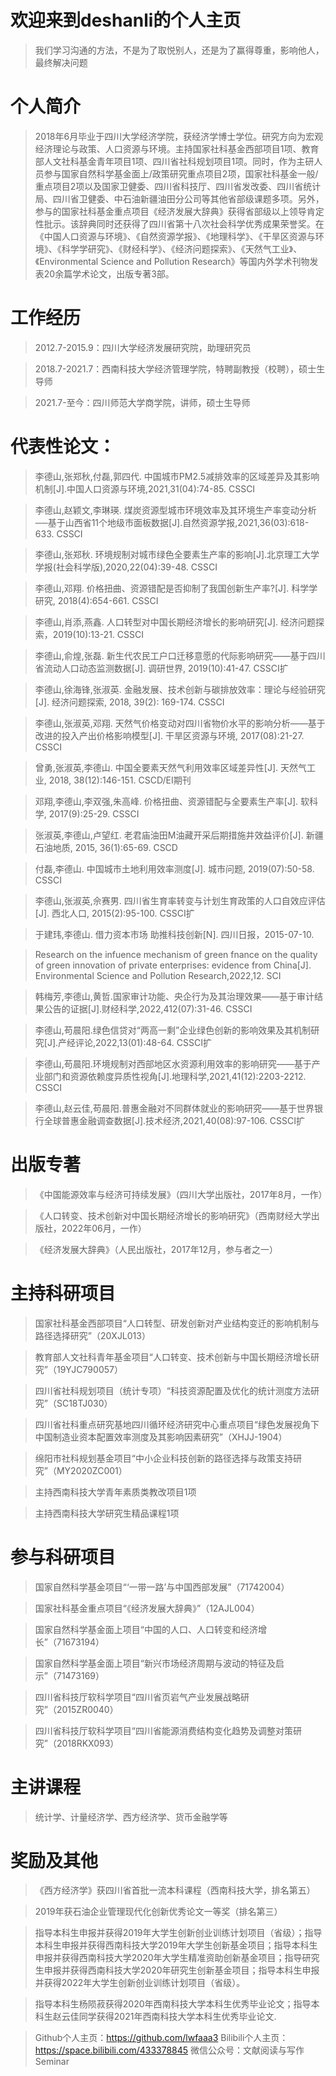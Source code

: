 # 欢迎来到deshanli的个人主页

>  我们学习沟通的方法，不是为了取悦别人，还是为了赢得尊重，影响他人，最终解决问题


# 个人简介
> 2018年6月毕业于四川大学经济学院，获经济学博士学位。研究方向为宏观经济理论与政策、人口资源与环境。主持国家社科基金西部项目1项、教育部人文社科基金青年项目1项、四川省社科规划项目1项。同时，作为主研人员参与国家自然科学基金面上/政策研究重点项目2项，国家社科基金一般/重点项目2项以及国家卫健委、四川省科技厅、四川省发改委、四川省统计局、四川省卫健委、中石油新疆油田分公司等其他省部级课题多项。另外，参与的国家社科基金重点项目《经济发展大辞典》获得省部级以上领导肯定性批示。该辞典同时还获得了四川省第十八次社会科学优秀成果荣誉奖。在《中国人口资源与环境》、《自然资源学报》、《地理科学》、《干旱区资源与环境》、《科学学研究》、《财经科学》、《经济问题探索》、《天然气工业》、《Environmental Science and Pollution Research》等国内外学术刊物发表20余篇学术论文，出版专著3部。

# 工作经历
> 2012.7-2015.9：四川大学经济发展研究院，助理研究员

> 2018.7-2021.7：西南科技大学经济管理学院，特聘副教授（校聘），硕士生导师

> 2021.7-至今：四川师范大学商学院，讲师，硕士生导师

# 代表性论文：
> 李德山,张郑秋,付磊,郭四代. 中国城市PM2.5减排效率的区域差异及其影响机制[J].中国人口资源与环境,2021,31(04):74-85. CSSCI

> 李德山,赵颖文,李琳瑛. 煤炭资源型城市环境效率及其环境生产率变动分析──基于山西省11个地级市面板数据[J].自然资源学报,2021,36(03):618-633. CSSCI

> 李德山,张郑秋. 环境规制对城市绿色全要素生产率的影响[J].北京理工大学学报(社会科学版),2020,22(04):39-48. CSSCI

> 李德山,邓翔. 价格扭曲、资源错配是否抑制了我国创新生产率?[J]. 科学学研究, 2018(4):654-661. CSSCI

> 李德山,肖添,燕鑫. 人口转型对中国长期经济增长的影响研究[J]. 经济问题探索，2019(10):13-21. CSSCI

> 李德山,俞煌,张磊. 新生代农民工户口迁移意愿的代际影响研究——基于四川省流动人口动态监测数据[J]. 调研世界, 2019(10):41-47. CSSCI扩

> 李德山,徐海锋,张淑英. 金融发展、技术创新与碳排放效率：理论与经验研究[J]. 经济问题探索, 2018, 39(2): 169-174. CSSCI

> 李德山,张淑英,邓翔. 天然气价格变动对四川省物价水平的影响分析——基于改进的投入产出价格影响模型[J]. 干旱区资源与环境, 2017(08):21-27. CSSCI

> 曾勇,张淑英,李德山. 中国全要素天然气利用效率区域差异性[J]. 天然气工业, 2018, 38(12):146-151. CSCD/EI期刊

> 邓翔,李德山,李双强,朱高峰. 价格扭曲、资源错配与全要素生产率[J]. 软科学, 2017(9):25-29. CSSCI

> 张淑英,李德山,卢望红. 老君庙油田M油藏开采后期措施井效益评价[J]. 新疆石油地质, 2015, 36(1):65-69. CSCD 

> 付磊,李德山. 中国城市土地利用效率测度[J]. 城市问题, 2019(07):50-58. CSSCI

> 李德山,张淑英,佘赛男. 四川省生育率转变与计划生育政策的人口自效应评估[J]. 西北人口, 2015(2):95-100. CSSCI扩

> 于建玮,李德山. 借力资本市场 助推科技创新[N]. 四川日报，2015-07-10.

> Research on the infuence mechanism of green fnance on the quality of green innovation of private enterprises: evidence from China[J]. Environmental Science and Pollution Research,2022,12. SCI

> 韩梅芳,李德山,黄哲.国家审计功能、央企行为及其治理效果——基于审计结果公告的证据[J].财经科学,2022,412(07):31-46. CSSCI

> 李德山,苟晨阳.绿色信贷对“两高一剩”企业绿色创新的影响效果及其机制研究[J].产经评论,2022,13(01):48-64. CSSCI扩

> 李德山,苟晨阳.环境规制对西部地区水资源利用效率的影响研究——基于产业部门和资源依赖度异质性视角[J].地理科学,2021,41(12):2203-2212. CSSCI

> 李德山,赵云佳,苟晨阳.普惠金融对不同群体就业的影响研究——基于世界银行全球普惠金融调查数据[J].技术经济,2021,40(08):97-106. CSSCI扩

# 出版专著
> 《中国能源效率与经济可持续发展》（四川大学出版社，2017年8月，一作）

> 《人口转变、技术创新对中国长期经济增长的影响研究》（西南财经大学出版社，2022年06月，一作）

> 《经济发展大辞典》（人民出版社，2017年12月，参与者之一）

# 主持科研项目
> 国家社科基金西部项目“人口转型、研发创新对产业结构变迁的影响机制与路径选择研究”（20XJL013）

> 教育部人文社科青年基金项目“人口转变、技术创新与中国长期经济增长研究”（19YJC790057）

> 四川省社科规划项目（统计专项）“科技资源配置及优化的统计测度方法研究”（SC18TJ030）

> 四川省社科重点研究基地四川循环经济研究中心重点项目“绿色发展视角下中国制造业资本配置效率测度及其影响因素研究”（XHJJ-1904）

> 绵阳市社科规划基金项目“中小企业科技创新的路径选择与政策支持研究”（MY2020ZC001）

> 主持西南科技大学青年素质类教改项目1项

> 主持西南科技大学研究生精品课程1项

# 参与科研项目
> 国家自然科学基金项目“‘一带一路’与中国西部发展”（71742004）

> 国家社科基金重点项目“《经济发展大辞典》”（12AJL004）

> 国家自然科学基金面上项目“中国的人口、人口转变和经济增长”（71673194）

> 国家自然科学基金面上项目“新兴市场经济周期与波动的特征及启示”（71473169）

> 四川省科技厅软科学项目“四川省页岩气产业发展战略研究”（2015ZR0040）

> 四川省科技厅软科学项目“四川省能源消费结构变化趋势及调整对策研究”（2018RKX093）

# 主讲课程
> 统计学、计量经济学、西方经济学、货币金融学等

# 奖励及其他
> 《西方经济学》获四川省首批一流本科课程（西南科技大学，排名第五）

> 2019年获石油企业管理现代化创新优秀论文一等奖（排名第三）

> 指导本科生申报并获得2019年大学生创新创业训练计划项目（省级）；指导本科生申报并获得西南科技大学2019年大学生创新基金项目；指导本科生申报并获得西南科技大学2020年大学生精准资助创新基金项目；指导研究生申报并获得西南科技大学2020年研究生创新基金项目；指导本科生申报并获得2022年大学生创新创业训练计划项目（省级）。

> 指导本科生杨陨菽获得2020年西南科技大学本科生优秀毕业论文；指导本科生赵云佳同学获得2021年西南科技大学本科生优秀毕业论文.

> Github个人主页：https://github.com/lwfaaa3
> Bilibili个人主页：https://space.bilibili.com/433378845
> 微信公众号：文献阅读与写作Seminar
